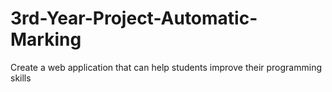 3rd-Year-Project-Automatic-Marking
==================================

Create a web application that can help students improve their programming skills
